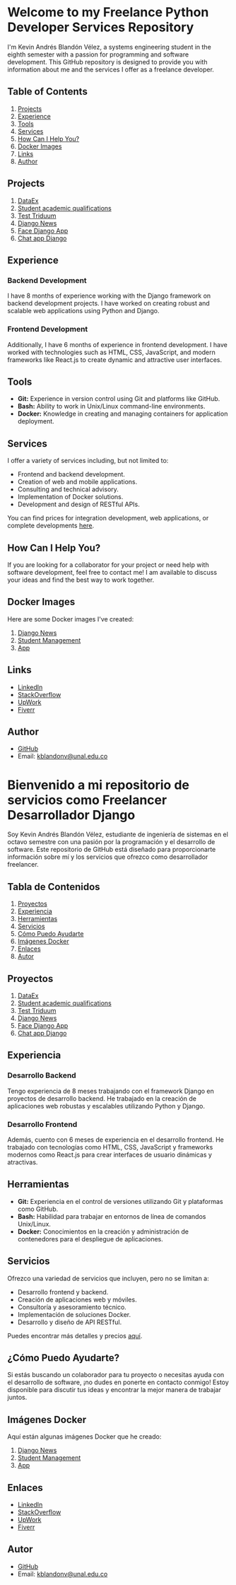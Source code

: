 # Welcome to my Freelance Python Developer Services Repository

I'm Kevin Andrés Blandón Vélez, a systems engineering student in the eighth semester with a passion for programming and software development. This GitHub repository is designed to provide you with information about me and the services I offer as a freelance developer.

## Table of Contents
1. [Projects](#projects)
2. [Experience](#experience)
3. [Tools](#tools)
4. [Services](#services)
5. [How Can I Help You?](#how-can-i-help-you)
6. [Docker Images](#docker-images)
7. [Links](#links)
8. [Author](#author)

## Projects
1. [DataEx](https://github.com/kblandonv/DataEx)
2. [Student academic qualifications](https://github.com/kblandonv/student-management-system-master)
3. [Test Triduum](https://github.com/kblandonv/Test_Triduum)
4. [Django News](https://github.com/kblandonv/django_news)
5. [Face Django App](https://github.com/kblandonv/FaceDjangoApp-main)
6. [Chat app Django](https://github.com/kblandonv/django-chat-app-main)

## Experience
### Backend Development
I have 8 months of experience working with the Django framework on backend development projects. I have worked on creating robust and scalable web applications using Python and Django.
### Frontend Development
Additionally, I have 6 months of experience in frontend development. I have worked with technologies such as HTML, CSS, JavaScript, and modern frameworks like React.js to create dynamic and attractive user interfaces.

## Tools
- **Git:** Experience in version control using Git and platforms like GitHub.
- **Bash:** Ability to work in Unix/Linux command-line environments.
- **Docker:** Knowledge in creating and managing containers for application deployment.

## Services
I offer a variety of services including, but not limited to:
- Frontend and backend development.
- Creation of web and mobile applications.
- Consulting and technical advisory.
- Implementation of Docker solutions.
- Development and design of RESTful APIs.

You can find prices for integration development, web applications, or complete developments [here](https://www.fiverr.com/kblandonv/help-build-amazing-apis-and-applications-with-django).

## How Can I Help You?
If you are looking for a collaborator for your project or need help with software development, feel free to contact me! I am available to discuss your ideas and find the best way to work together.

## Docker Images
Here are some Docker images I've created:
1. [Django News](https://hub.docker.com/repository/docker/kblandonv/docker-djangonews/general)
2. [Student Management](https://hub.docker.com/repository/docker/kblandonv/docker-studentmanagement/general)
3. [App](https://hub.docker.com/repository/docker/kblandonv/app/general)

## Links
- [LinkedIn](https://www.linkedin.com/in/kblandonv/)
- [StackOverflow](https://stackoverflow.com/users/20948707/andresbv03)
- [UpWork](https://www.upwork.com/freelancers/~015ab859f38f808868?mp_source=share)
- [Fiverr](https://www.fiverr.com/s/8L4dRz)

## Author
- [GitHub](https://www.github.com/kblandonv)
- Email: kblandonv@unal.edu.co

# Bienvenido a mi repositorio de servicios como Freelancer Desarrollador Django

Soy Kevin Andrés Blandón Vélez, estudiante de ingeniería de sistemas en el octavo semestre con una pasión por la programación y el desarrollo de software. Este repositorio de GitHub está diseñado para proporcionarte información sobre mí y los servicios que ofrezco como desarrollador freelancer.

## Tabla de Contenidos
1. [Proyectos](#proyectos)
2. [Experiencia](#experiencia)
3. [Herramientas](#herramientas)
4. [Servicios](#servicios)
5. [Cómo Puedo Ayudarte](#cómo-puedo-ayudarte)
6. [Imágenes Docker](#imágenes-docker)
7. [Enlaces](#enlaces)
8. [Autor](#autor)

## Proyectos
1. [DataEx](https://github.com/kblandonv/DataEx)
2. [Student academic qualifications](https://github.com/kblandonv/student-management-system-master)
3. [Test Triduum](https://github.com/kblandonv/Test_Triduum)
4. [Django News](https://github.com/kblandonv/django_news)
5. [Face Django App](https://github.com/kblandonv/FaceDjangoApp-main)
6. [Chat app Django](https://github.com/kblandonv/django-chat-app-main)

## Experiencia
### Desarrollo Backend
Tengo experiencia de 8 meses trabajando con el framework Django en proyectos de desarrollo backend. He trabajado en la creación de aplicaciones web robustas y escalables utilizando Python y Django.
### Desarrollo Frontend
Además, cuento con 6 meses de experiencia en el desarrollo frontend. He trabajado con tecnologías como HTML, CSS, JavaScript y frameworks modernos como React.js para crear interfaces de usuario dinámicas y atractivas.

## Herramientas
- **Git:** Experiencia en el control de versiones utilizando Git y plataformas como GitHub.
- **Bash:** Habilidad para trabajar en entornos de línea de comandos Unix/Linux.
- **Docker:** Conocimientos en la creación y administración de contenedores para el despliegue de aplicaciones.

## Servicios
Ofrezco una variedad de servicios que incluyen, pero no se limitan a:
- Desarrollo frontend y backend.
- Creación de aplicaciones web y móviles.
- Consultoría y asesoramiento técnico.
- Implementación de soluciones Docker.
- Desarrollo y diseño de API RESTful.

Puedes encontrar más detalles y precios [aquí](https://www.fiverr.com/kblandonv/help-build-amazing-apis-and-applications-with-django).

## ¿Cómo Puedo Ayudarte?
Si estás buscando un colaborador para tu proyecto o necesitas ayuda con el desarrollo de software, ¡no dudes en ponerte en contacto conmigo! Estoy disponible para discutir tus ideas y encontrar la mejor manera de trabajar juntos.

## Imágenes Docker
Aquí están algunas imágenes Docker que he creado:
1. [Django News](https://hub.docker.com/repository/docker/kblandonv/docker-djangonews/general)
2. [Student Management](https://hub.docker.com/repository/docker/kblandonv/docker-studentmanagement/general)
3. [App](https://hub.docker.com/repository/docker/kblandonv/app/general)

## Enlaces
- [LinkedIn](https://www.linkedin.com/in/kblandonv/)
- [StackOverflow](https://stackoverflow.com/users/20948707/andresbv03)
- [UpWork](https://www.upwork.com/freelancers/~015ab859f38f808868?mp_source=share)
- [Fiverr](https://www.fiverr.com/s/8L4dRz)

## Autor
- [GitHub](https://www.github.com/kblandonv)
- Email: kblandonv@unal.edu.co
